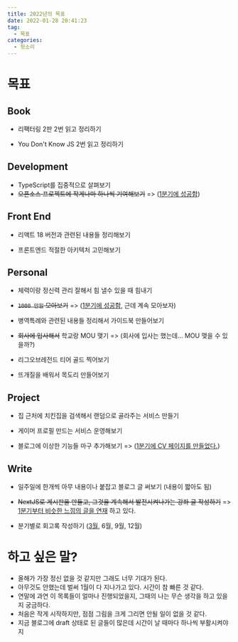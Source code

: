 ```yaml
---
title: 2022년의 목표
date: 2022-01-28 20:41:23
tag:
  - 목표
categories:
  - 헛소리
---
```


# 목표

## Book

- 리팩터링 2판 2번 읽고 정리하기

- You Don't Know JS 2번 읽고 정리하기

## Development

- TypeScript를 집중적으로 살펴보기
- ~~오픈소스 프로젝트에 작게나마 하나씩 기여해보기~~ => ([1분기에 성공함](https://github.com/yourtablecloth/TableClothCatalog/pull/3))

## Front End

- 리액트 18 버전과 관련된 내용들 정리해보기

- 프론트엔드 적절한 아키텍처 고민해보기

## Personal

- 체력이랑 정신력 관리 잘해서 힘 낼수 있을 때 힘내기

- ~~`1000 만원` 모아보기~~ => ([1분기에 성공함](https://nabi.kim/quarter-one-review/#1000만원-모아보기), 근데 계속 모아보자)

- 병역특례와 관련된 내용들 정리해서 가이드북 만들어보기

- ~~회사에 입사해서~~ 학교랑 MOU 맺기 => (회사에 입사는 했는데... MOU 맺을 수 있을까?)
- 리그오브레전드 티어 골드 찍어보기
- 뜨개질을 배워서 목도리 만들어보기

## Project

- 집 근처에 치킨집을 검색해서 랜덤으로 골라주는 서비스 만들기

- 게이머 프로필 만드는 서비스 운영해보기

- 블로그에 이상한 기능들 마구 추가해보기 => ([1분기에 CV 페이지를 만들었다.](https://nabi.kim/cv/))

## Write

- 일주일에 한개씩 아무 내용이나 붙잡고 블로그 글 써보기 (내용이 짧아도 됨)

- ~~NextJS로 게시판을 만들고, 그것을 계속해서 발전시켜나가는 강좌 글 작성하기~~ => [1분기부터 비슷한 느낌의 글을 연재](https://nabi.kim/categories/만들기/Socket-io로-채팅-서비스-만들어보기/) 하고 있다.

- 분기별로 회고록 작성하기 ([3월](https://nabi.kim/quarter-one-review/), 6월, 9월, 12월)

# 하고 싶은 말?

- 올해가 가장 정신 없을 것 같지만 그래도 너무 기대가 된다.
- 아무것도 안했는데 벌써 1월이 다 지나가고 있다. 시간이 참 빠른 것 같다.
- 연말에 과연 이 목록들이 얼마나 진행되었을지, 그때의 나는 무슨 생각을 하고 있을지 궁금하다.
- 처음은 작게 시작하지만, 점점 그림을 크게 그리면 안될 일이 없을 것 같다.
- 지금 블로그에 draft 상태로 된 글들이 많은데 시간이 날 때마다 하나씩 부활시켜야지
